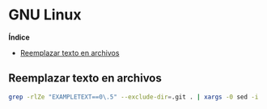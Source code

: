 # GNU Linux

**Índice**

- [Reemplazar texto en archivos](#reemplazar-texto-en-archivos)

<a name=reemplazar-texto-en-archivos></a>
## Reemplazar texto en archivos

```bash
grep -rlZe "EXAMPLETEXT==0\.5" --exclude-dir=.git . | xargs -0 sed -i 's/EXAMPLETEXT==0\.5/EXAMPLETEXT==0.6/g'
```

